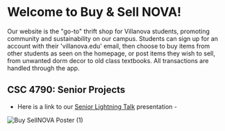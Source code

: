 <h1>Welcome to Buy & Sell NOVA!</h1>

Our website is the "go-to" thrift shop for Villanova students, promoting community and sustainability on our campus. Students can sign up for an account with their 'villanova.edu' email, then choose to buy items from other students as seen on the homepage, or post items they wish to sell, from unwanted dorm decor to old class textbooks. All transactions are handled through the app. 

<h2>CSC 4790: Senior Projects</h2>

- Here is a link to our [Senior Lightning Talk](https://docs.google.com/presentation/d/1ZiLDBCpsaj5Q1CKnejIJiDA8AE0j0kMevclOXSOx_g4/edit#slide=id.g1a4d2442b71_2_281) presentation - 

![Buy SellNOVA Poster (1)](https://user-images.githubusercontent.com/87832803/210181222-b1a7c89f-4536-4931-bc30-baf3d8923bb8.jpg)


